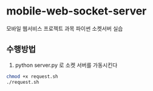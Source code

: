 # mobile-web-socket-server
모바일 웹서비스 프로젝트 과목 파이썬 소켓서버 실습

## 수행방법
1. python server.py 로 소켓 서버를 가동시킨다
```bash
chmod +x request.sh
./request.sh
```
